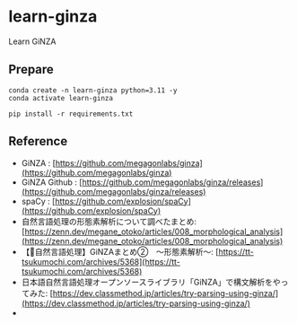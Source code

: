 # learn-ginza
Learn GiNZA

## Prepare

```
conda create -n learn-ginza python=3.11 -y
conda activate learn-ginza
```

```
pip install -r requirements.txt
```

## Reference

- GiNZA : [https://github.com/megagonlabs/ginza](https://github.com/megagonlabs/ginza)
- GiNZA Github : [https://github.com/megagonlabs/ginza/releases](https://github.com/megagonlabs/ginza/releases)
- spaCy : [https://github.com/explosion/spaCy](https://github.com/explosion/spaCy)
- 自然言語処理の形態素解析について調べたまとめ: [https://zenn.dev/megane_otoko/articles/008_morphological_analysis](https://zenn.dev/megane_otoko/articles/008_morphological_analysis)
- 【🔰自然言語処理】GiNZAまとめ②　〜形態素解析〜: [https://tt-tsukumochi.com/archives/5368](https://tt-tsukumochi.com/archives/5368)
- 日本語自然言語処理オープンソースライブラリ「GiNZA」で構文解析をやってみた: [https://dev.classmethod.jp/articles/try-parsing-using-ginza/](https://dev.classmethod.jp/articles/try-parsing-using-ginza/)
- 